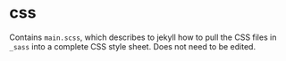 # css 
Contains `main.scss`, which describes to jekyll how to pull the CSS files in `_sass` into a complete CSS style sheet. Does not need to be edited. 
